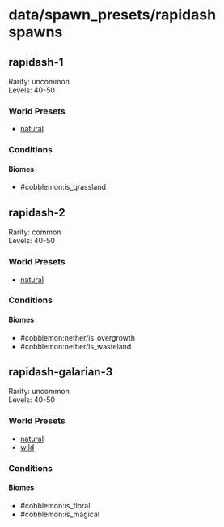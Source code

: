 # data/spawn_presets/rapidash spawns  
  
## rapidash-1  
Rarity: uncommon  
Levels: 40-50  
  
### World Presets  
* [natural](/data/world_presets/natural.md)  
  
### Conditions  
  
#### Biomes  
  * #cobblemon:is_grassland
  
  
## rapidash-2  
Rarity: common  
Levels: 40-50  
  
### World Presets  
* [natural](/data/world_presets/natural.md)  
  
### Conditions  
  
#### Biomes  
  * #cobblemon:nether/is_overgrowth
  * #cobblemon:nether/is_wasteland
  
  
## rapidash-galarian-3  
Rarity: uncommon  
Levels: 40-50  
  
### World Presets  
* [natural](/data/world_presets/natural.md)  
* [wild](/data/world_presets/wild.md)  
  
### Conditions  
  
#### Biomes  
  * #cobblemon:is_floral
  * #cobblemon:is_magical
  
